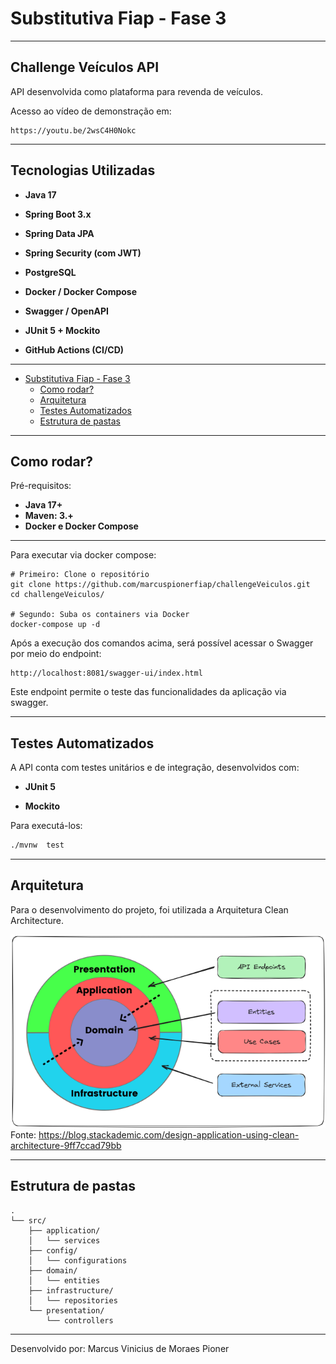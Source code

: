 # Substitutiva Fiap - Fase 3

---

## Challenge Veículos API

API desenvolvida como plataforma para revenda de veículos.

Acesso ao vídeo de demonstração em: 

```http request
https://youtu.be/2wsC4H0Nokc
```

---

## Tecnologias Utilizadas


-  **Java 17**

-  **Spring Boot 3.x**

-  **Spring Data JPA**

-  **Spring Security (com JWT)**

-  **PostgreSQL**

-  **Docker / Docker Compose**

-  **Swagger / OpenAPI**

-  **JUnit 5 + Mockito**

-  **GitHub Actions (CI/CD)**

---

- [Substitutiva Fiap - Fase 3](#tech-challenge-fiap---fase-3-substitutiva)
    - [Como rodar?](#como-rodar)
    - [Arquitetura](#arquitetura)
    - [Testes Automatizados](#arquitetura)
    - [Estrutura de pastas](#estrutura-de-pastas)
  
---

## Como rodar?

Pré-requisitos:

-  **Java 17+**
-  **Maven: 3.+**
-  **Docker e Docker Compose**

---

Para executar via docker compose:

```shell
# Primeiro: Clone o repositório
git clone https://github.com/marcuspionerfiap/challengeVeiculos.git
cd challengeVeiculos/

# Segundo: Suba os containers via Docker
docker-compose up -d
```

Após a execução dos comandos acima, será possível acessar o Swagger por meio do endpoint:

```http request
http://localhost:8081/swagger-ui/index.html
```

Este endpoint permite o teste das funcionalidades da aplicação via swagger.

---

## Testes Automatizados

A API conta com testes unitários e de integração, desenvolvidos com:


-  **JUnit  5**

-  **Mockito**

Para executá-los:

```bash
./mvnw  test
 ```
---

## Arquitetura

Para o desenvolvimento do projeto, foi utilizada a Arquitetura Clean Architecture.

![Clean Architecture](docs/images/cleanArchImageChallenge.png)
Fonte: https://blog.stackademic.com/design-application-using-clean-architecture-9ff7ccad79bb

---

## Estrutura de pastas

```
.
└── src/
    ├── application/
    │   └── services
    ├── config/
    │   └── configurations
    ├── domain/
    │   └── entities
    ├── infrastructure/
    │   └── repositories
    └── presentation/
        └── controllers
```
---

Desenvolvido por: Marcus Vinicius de Moraes Pioner